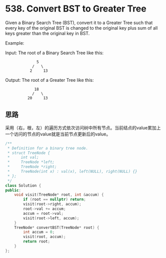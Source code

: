 # 538. Convert BST to Greater Tree

Given a Binary Search Tree (BST), convert it to a Greater Tree such that every key of the original BST is changed to the original key plus sum of all keys greater than the original key in BST.

Example:

Input: The root of a Binary Search Tree like this:
```
              5
            /   \
           2     13
```
Output: The root of a Greater Tree like this:
```
             18
            /   \
          20     13
```
## 思路

采用（右，根，左）的遍历方式依次访问树中所有节点。当前结点的value累加上一个访问的节点的value就是当前节点更新后的value。

```C++
/**
 * Definition for a binary tree node.
 * struct TreeNode {
 *     int val;
 *     TreeNode *left;
 *     TreeNode *right;
 *     TreeNode(int x) : val(x), left(NULL), right(NULL) {}
 * };
 */
class Solution {
public:
    void visit(TreeNode* root, int &accum) {
        if (root == nullptr) return;
        visit(root->right, accum);
        root->val += accum;
        accum = root->val;
        visit(root->left, accum);
    }
    TreeNode* convertBST(TreeNode* root) {
        int accum = 0;
        visit(root, accum);
        return root;
    }
};
```
